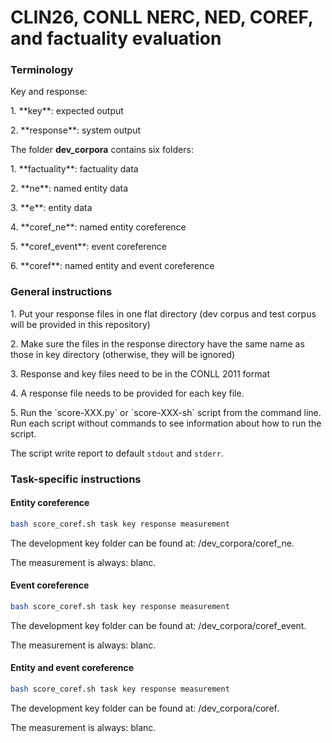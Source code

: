 <h1>CLIN26, CONLL NERC, NED, COREF, and factuality evaluation</h1>

<h3>Terminology</h3>

Key and response:
<p>1. **key**: expected output</p>
<p>2. **response**: system output</p>


The folder **dev_corpora** contains six folders:
<p>1. **factuality**: factuality data</p>
<p>2. **ne**: named entity data</p>
<p>3. **e**: entity data</p>
<p>4. **coref_ne**: named entity coreference</p>
<p>5. **coref_event**: event coreference</p>
<p>6. **coref**: named entity and event coreference</p>

<h3>General instructions</h3>
<p>1. Put your response files in one flat directory (dev corpus and test corpus will be provided in this repository)</p>

<p>2. Make sure the files in the response directory have the same name as those in key directory (otherwise, they will be ignored)</p>

<p>3. Response and key files need to be in the CONLL 2011 format</p>

<p>4. A response file needs to be provided for each key file.</p>

<p>5. Run the `score-XXX.py` or `score-XXX-sh` script from the command line. Run each script without commands to see information about how to run the script.</p>


The script write report to default `stdout` and `stderr`.

<h3>Task-specific instructions</h3>

<h4> Entity coreference</h4>

```bash
bash score_coref.sh task key response measurement
```

The development key folder can be found at: /dev_corpora/coref_ne.

The measurement is always: blanc.


<h4> Event coreference</h4>

```bash
bash score_coref.sh task key response measurement
```

The development key folder can be found at: /dev_corpora/coref_event.

The measurement is always: blanc.

<h4> Entity and event coreference</h4>

```bash
bash score_coref.sh task key response measurement
```

The development key folder can be found at: /dev_corpora/coref.

The measurement is always: blanc.
